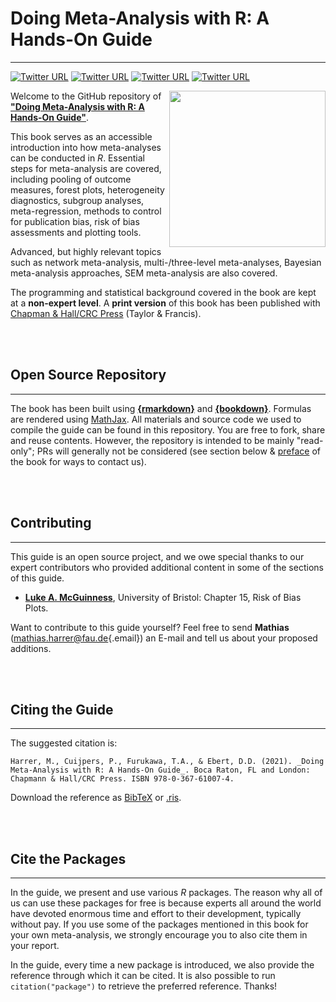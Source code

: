 # Doing Meta-Analysis with R: A Hands-On Guide

------------------------------------------------------------------------

[![Twitter URL](https://img.shields.io/twitter/url/https/twitter.com/MathiasHarrer.svg?style=social&label=MathiasHarrer)](https://twitter.com/MathiasHarrer) [![Twitter URL](https://img.shields.io/twitter/url/https/twitter.com/pimcuijpers.svg?style=social&label=pimcuijpers)](https://twitter.com/pimcuijpers) [![Twitter URL](https://img.shields.io/twitter/url/https/twitter.com/pimcuijpers.svg?style=social&label=Toshi_FRKW)](https://twitter.com/Toshi_FRKW) [![Twitter URL](https://img.shields.io/twitter/url/https/twitter.com/DDEbert.svg?style=social&label=DDEbert)](https://twitter.com/DDEbert)

<a href="https://bookdown.org/MathiasHarrer/Doing_Meta_Analysis_in_R/" target="_blank"><img src="images/cover.png" class="cover" width="250" align="right"/></a> Welcome to the GitHub repository of <a href="https://bookdown.org/MathiasHarrer/Doing_Meta_Analysis_in_R/" target="_blank"><strong>"Doing Meta-Analysis with R: A Hands-On Guide"</strong></a>.

This book serves as an accessible introduction into how meta-analyses can be conducted in *R*. Essential steps for meta-analysis are covered, including pooling of outcome measures, forest plots, heterogeneity diagnostics, subgroup analyses, meta-regression, methods to control for publication bias, risk of bias assessments and plotting tools.

Advanced, but highly relevant topics such as network meta-analysis, multi-/three-level meta-analyses, Bayesian meta-analysis approaches, SEM meta-analysis are also covered.

The programming and statistical background covered in the book are kept at a **non-expert level**. A **print version** of this book has been published with [Chapman & Hall/CRC Press](https://www.routledge.com/Doing-Meta-Analysis-with-R-A-Hands-On-Guide/Harrer-Cuijpers-Furukawa-Ebert/p/book/9780367610074) (Taylor & Francis).

<br></br>

## Open Source Repository

------------------------------------------------------------------------

The book has been built using [**{rmarkdown}**](https://rmarkdown.rstudio.com/docs/) and [**{bookdown}**](https://bookdown.org/). Formulas are rendered using [MathJax](http://docs.mathjax.org/en/latest/index.html). All materials and source code we used to compile the guide can be found in this repository. You are free to fork, share and reuse contents. However, the repository is intended to be mainly "read-only"; PRs will generally not be considered (see section below & [preface](https://bookdown.org/MathiasHarrer/Doing_Meta_Analysis_in_R/preface.html#contact-us) of the book for ways to contact us).

<br></br>

## Contributing

------------------------------------------------------------------------

This guide is an open source project, and we owe special thanks to our expert contributors who provided additional content in some of the sections of this guide.

-   [**Luke A. McGuinness**](https://twitter.com/mcguinlu), University of Bristol: Chapter 15, Risk of Bias Plots.

Want to contribute to this guide yourself? Feel free to send **Mathias** ([mathias.harrer\@fau.de](mailto:mathias.harrer@fau.de){.email}) an E-mail and tell us about your proposed additions.

<br></br>

## Citing the Guide

------------------------------------------------------------------------

The suggested citation is:

```{block, type='boxempty'}
Harrer, M., Cuijpers, P., Furukawa, T.A., & Ebert, D.D. (2021). _Doing Meta-Analysis with R: A Hands-On Guide_. Boca Raton, FL and London: Chapmann & Hall/CRC Press. ISBN 978-0-367-61007-4.
```

Download the reference as [BibTeX](https://www.protectlab.org/meta-analysis-in-r/data/citation.bib) or [.ris](https://www.protectlab.org/meta-analysis-in-r/data/citation.ris).

<br></br>

## Cite the Packages

------------------------------------------------------------------------

In the guide, we present and use various *R* packages. The reason why all of us can use these packages for free is because experts all around the world have devoted enormous time and effort to their development, typically without pay. If you use some of the packages mentioned in this book for your own meta-analysis, we strongly encourage you to also cite them in your report.

In the guide, every time a new package is introduced, we also provide the reference through which it can be cited. It is also possible to run `citation("package")` to retrieve the preferred reference. Thanks!

<br></br>
